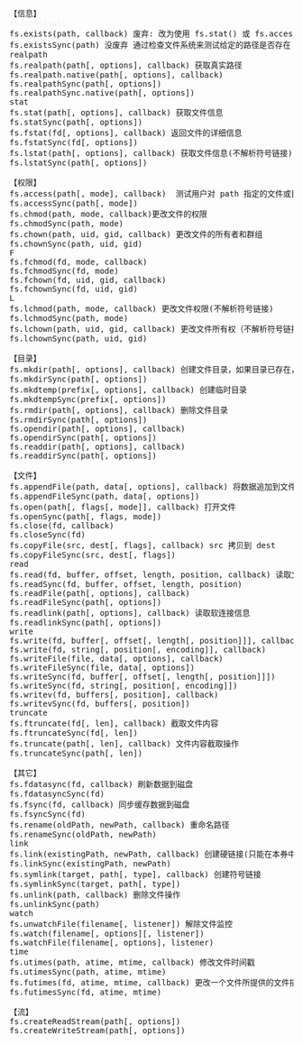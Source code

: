 
<pre>
【信息】
<font color="#f1f1f1">fs.constants</font>
fs.exists(path, callback) 废弃: 改为使用 fs.stat() 或 fs.access()
fs.existsSync(path) 没废弃 通过检查文件系统来测试给定的路径是否存在
realpath
fs.realpath(path[, options], callback) 获取真实路径
fs.realpath.native(path[, options], callback)
fs.realpathSync(path[, options])
fs.realpathSync.native(path[, options])
stat
fs.stat(path[, options], callback) 获取文件信息
fs.statSync(path[, options])
fs.fstat(fd[, options], callback) 返回文件的详细信息
fs.fstatSync(fd[, options])
fs.lstat(path[, options], callback) 获取文件信息(不解析符号链接)
fs.lstatSync(path[, options])

【权限】
fs.access(path[, mode], callback)  测试用户对 path 指定的文件或目录的权限
fs.accessSync(path[, mode])
fs.chmod(path, mode, callback)更改文件的权限
fs.chmodSync(path, mode)</span>
fs.chown(path, uid, gid, callback) 更改文件的所有者和群组
fs.chownSync(path, uid, gid)
F
fs.fchmod(fd, mode, callback)
fs.fchmodSync(fd, mode)
fs.fchown(fd, uid, gid, callback)
fs.fchownSync(fd, uid, gid)
L
fs.lchmod(path, mode, callback) 更改文件权限(不解析符号链接)
fs.lchmodSync(path, mode)
fs.lchown(path, uid, gid, callback) 更改文件所有权（不解析符号链接）
fs.lchownSync(path, uid, gid)

【目录】
fs.mkdir(path[, options], callback) 创建文件目录，如果目录已存在，将抛出异常
fs.mkdirSync(path[, options])
fs.mkdtemp(prefix[, options], callback) 创建临时目录
fs.mkdtempSync(prefix[, options])
fs.rmdir(path[, options], callback) 删除文件目录
fs.rmdirSync(path[, options])
fs.opendir(path[, options], callback)
fs.opendirSync(path[, options])
fs.readdir(path[, options], callback)
fs.readdirSync(path[, options])
 
【文件】
fs.appendFile(path, data[, options], callback) 将数据追加到文件，如果文件尚不存在则创建该文件
fs.appendFileSync(path, data[, options]) 
fs.open(path[, flags[, mode]], callback) 打开文件
fs.openSync(path[, flags, mode])
fs.close(fd, callback)
fs.closeSync(fd)
fs.copyFile(src, dest[, flags], callback) src 拷贝到 dest
fs.copyFileSync(src, dest[, flags])
read
fs.read(fd, buffer, offset, length, position, callback) 读取文件内容
fs.readSync(fd, buffer, offset, length, position)
fs.readFile(path[, options], callback)
fs.readFileSync(path[, options])
fs.readlink(path[, options], callback) 读取软连接信息
fs.readlinkSync(path[, options])
write
fs.write(fd, buffer[, offset[, length[, position]]], callback)
fs.write(fd, string[, position[, encoding]], callback)
fs.writeFile(file, data[, options], callback)
fs.writeFileSync(file, data[, options])
fs.writeSync(fd, buffer[, offset[, length[, position]]])
fs.writeSync(fd, string[, position[, encoding]])
fs.writev(fd, buffers[, position], callback)
fs.writevSync(fd, buffers[, position])
truncate
fs.ftruncate(fd[, len], callback) 截取文件内容
fs.ftruncateSync(fd[, len])
fs.truncate(path[, len], callback) 文件内容截取操作
fs.truncateSync(path[, len])

【其它】
fs.fdatasync(fd, callback) 刷新数据到磁盘
fs.fdatasyncSync(fd)
fs.fsync(fd, callback) 同步缓存数据到磁盘
fs.fsyncSync(fd)
fs.rename(oldPath, newPath, callback) 重命名路径
fs.renameSync(oldPath, newPath)
link
fs.link(existingPath, newPath, callback) 创建硬链接(只能在本券中)
fs.linkSync(existingPath, newPath)
fs.symlink(target, path[, type], callback) 创建符号链接
fs.symlinkSync(target, path[, type])
fs.unlink(path, callback) 删除文件操作
fs.unlinkSync(path)
watch
fs.unwatchFile(filename[, listener]) 解除文件监控
fs.watch(filename[, options][, listener])
fs.watchFile(filename[, options], listener)
time
fs.utimes(path, atime, mtime, callback) 修改文件时间戳
fs.utimesSync(path, atime, mtime)
fs.futimes(fd, atime, mtime, callback) 更改一个文件所提供的文件描述符引用的文件的时间戳
fs.futimesSync(fd, atime, mtime)

【流】
fs.createReadStream(path[, options])
fs.createWriteStream(path[, options])
</pre>

